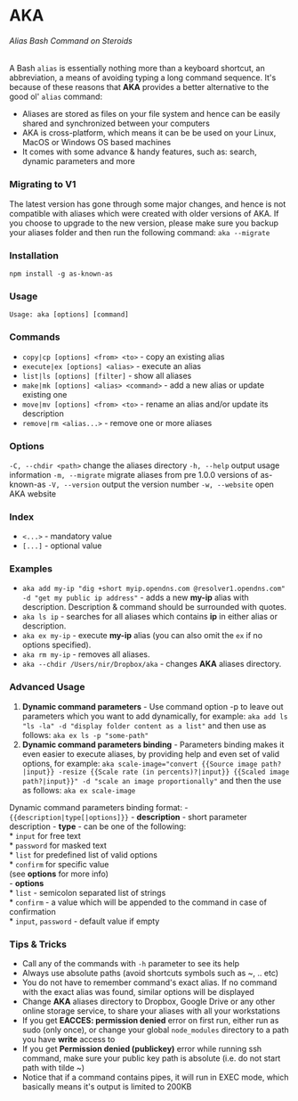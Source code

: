 # AKA

###### Alias Bash Command on Steroids

A Bash `alias` is essentially nothing more than a keyboard shortcut, an abbreviation,
a means of avoiding typing a long command sequence.
It's because of these reasons that **AKA** provides a better alternative to the good ol' `alias` command:
- Aliases are stored as files on your file system and hence can be easily shared and synchronized between your computers
- AKA is cross-platform, which means it can be be used on your Linux, MacOS or Windows OS based machines
- It comes with some advance & handy features, such as: search, dynamic parameters and more

### Migrating to V1
The latest version has gone through some major changes, and hence is not compatible with aliases which were created with older versions of AKA.
If you choose to upgrade to the new version, please make sure you backup your aliases folder and then run the following command:
`aka --migrate`

### Installation
`npm install -g as-known-as`

### Usage
`Usage: aka [options] [command]`

### Commands
* `copy|cp [options] <from> <to>`       - copy an existing alias
* `execute|ex [options] <alias>`        - execute an alias
* `list|ls [options] [filter]`          - show all aliases
* `make|mk [options] <alias> <command>` - add a new alias or update existing one
* `move|mv [options] <from> <to>`       - rename an alias and/or update its description
* `remove|rm <alias...>`                - remove one or more aliases

### Options
`-C, --chdir <path>`  change the aliases directory
`-h, --help`          output usage information
`-m, --migrate`       migrate aliases from pre 1.0.0 versions of as-known-as
`-V, --version`       output the version number
`-w, --website`       open AKA website

### Index
* `<...>` - mandatory value
* `[...]` - optional value

### Examples
* `aka add my-ip "dig +short myip.opendns.com @resolver1.opendns.com" -d "get my public ip address"` - adds a new **my-ip** alias with description. Description & command should be surrounded with quotes.
* `aka ls ip` - searches for all aliases which contains **ip** in either alias or description.
* `aka ex my-ip` - execute **my-ip** alias (you can also omit the `ex` if no options specified).
* `aka rm my-ip` - removes all aliases.
* `aka --chdir /Users/nir/Dropbox/aka` - changes **AKA** aliases directory.

### Advanced Usage
1. **Dynamic command parameters** - Use command option -p to leave out parameters which you want to add dynamically, for example:
`aka add ls "ls -la" -d "display folder content as a list"` and then use as follows:
    `aka ex ls -p "some-path"`
2. **Dynamic command parameters binding** - Parameters binding makes it even easier to execute aliases, by providing help and even set of valid options, for example:
`aka scale-image="convert {{Source image path?|input}} -resize {{Scale rate (in percents)?|input}} {{Scaled image path?|input}}"
    -d "scale an image proportionally"`
     and then the use as follows:
    `aka ex scale-image`

  Dynamic command parameters binding format:
    - `{{description|type[|options]}}`
    - **description** - short parameter description
    - **type** - can be one of the following:    
      * `input` for free text  
      * `password` for masked text  
      * `list` for predefined list of valid options  
      * `confirm` for specific value  
      (see **options** for more info)  
    - **options**  
      * `list` - semicolon separated list of strings  
      * `confirm` - a value which will be appended to the command in case of confirmation  
      * `input`, `password` - default value if empty  

### Tips & Tricks
* Call any of the commands with `-h` parameter to see its help
* Always use absolute paths (avoid shortcuts symbols such as ~, .. etc)
* You do not have to remember command's exact alias. If no command with the exact alias was found, similar options will be displayed
* Change **AKA** aliases directory to Dropbox, Google Drive or any other online storage service, to share your aliases
    with all your workstations
* If you get **EACCES: permission denied** error on first run, either run as sudo (only once),
    or change your global `node_modules` directory to a path you have **write** access to
* If you get **Permission denied (publickey)** error while running ssh command, make sure your public key path is
absolute (i.e. do not start path with tilde ~)
* Notice that if a command contains pipes, it will run in EXEC mode, which basically means it's output is limited to 200KB
